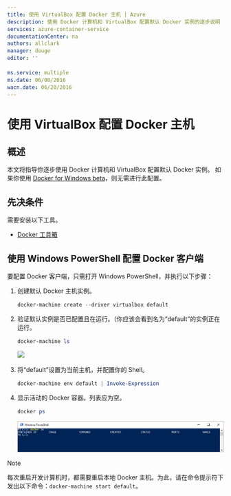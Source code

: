 ```yaml
---
title: 使用 VirtualBox 配置 Docker 主机 | Azure
description: 使用 Docker 计算机和 VirtualBox 配置默认 Docker 实例的逐步说明
services: azure-container-service
documentationCenter: na
authors: allclark
manager: douge
editor: ''

ms.service: multiple
ms.date: 06/08/2016
wacn.date: 06/20/2016
---
```


# 使用 VirtualBox 配置 Docker 主机

## 概述
本文将指导你逐步使用 Docker 计算机和 VirtualBox 配置默认 Docker 实例。
如果你使用 [Docker for Windows beta](http://beta.docker.com/)，则无需进行此配置。

## 先决条件
需要安装以下工具。

- [Docker 工具箱](https://www.docker.com/products/overview#/docker_toolbox)

## 使用 Windows PowerShell 配置 Docker 客户端

要配置 Docker 客户端，只需打开 Windows PowerShell，并执行以下步骤：

1. 创建默认 Docker 主机实例。

    ```PowerShell
    docker-machine create --driver virtualbox default
    ```

1. 验证默认实例是否已配置且在运行。（你应该会看到名为“default”的实例正在运行。

    ```PowerShell
    docker-machine ls 
    ```

    ![][0]

1. 将“default”设置为当前主机，并配置你的 Shell。

    ```PowerShell
    docker-machine env default | Invoke-Expression
    ```

1. 显示活动的 Docker 容器。列表应为空。

    ```PowerShell
    docker ps
    ```

    ![docker ps output][1]

> [!NOTE]
> 每次重启开发计算机时，都需要重启本地 Docker 主机。为此，请在命令提示符下发出以下命令：`docker-machine start default`。

[0]: ./media/vs-azure-tools-docker-setup/docker-machine-ls.png
[1]: ./media/vs-azure-tools-docker-setup/docker-ps.png

<!---HONumber=AcomDC_0718_2016-->